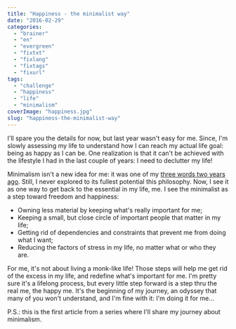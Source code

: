 ```yaml
---
title: "Happiness - the minimalist way"
date: "2016-02-29"
categories: 
  - "brainer"
  - "en"
  - "evergreen"
  - "fixtxt"
  - "fixlang"
  - "fixtags"
  - "fixurl"
tags: 
  - "challenge"
  - "happiness"
  - "life"
  - "minimalism"
coverImage: "happiness.jpg"
slug: "happiness-the-minimalist-way"
---
```


I'll spare you the details for now, but last year wasn't easy for me. Since, I'm slowly assessing my life to understand how I can reach my actual life goal: being as happy as I can be. One realization is that it can't be achieved with the lifestyle I had in the last couple of years: I need to declutter my life!

Minimalism isn't a new idea for me: it was one of my [three words two years ago](http://fred.dev/my-3-words-for-2014/). Still, I never explored to its fullest potential this philosophy. Now, I see it as one way to get back to the essential in my life, me. I see the minimalist as a step toward freedom and happiness:

- Owning less material by keeping what's really important for me;
- Keeping a small, but close circle of important people that matter in my life;
- Getting rid of dependencies and constraints that prevent me from doing what I want;
- Reducing the factors of stress in my life, no matter what or who they are.

For me, it's not about living a monk-like life! Those steps will help me get rid of the excess in my life, and redefine what's important for me. I'm pretty sure it's a lifelong process, but every little step forward is a step thru the real me, the happy me. It's the beginning of my journey, an odyssey that many of you won't understand, and I'm fine with it: I'm doing it for me...

P.S.: this is the first article from a series where I'll share my journey about minimalism.
